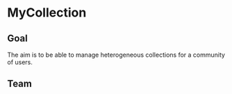 # MyCollection

## Goal 

  The aim is to be able to manage heterogeneous collections for a community of users.

## Team
